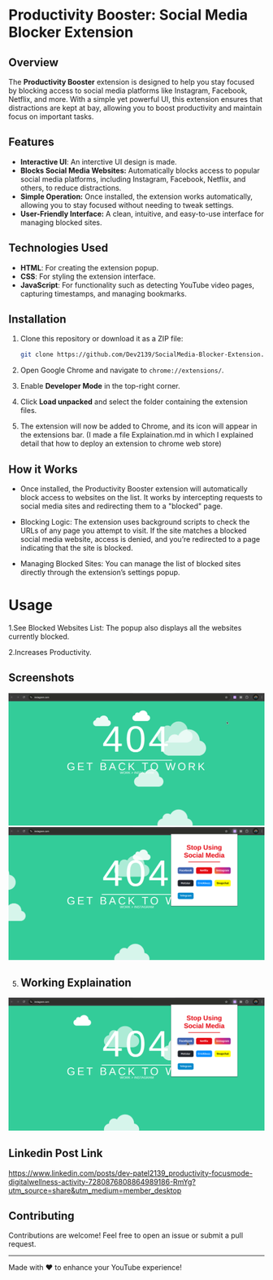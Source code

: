 # Productivity Booster: Social Media Blocker Extension

## Overview
The **Productivity Booster** extension is designed to help you stay focused by blocking access to social media platforms like Instagram, Facebook, Netflix, and more. With a simple yet powerful UI, this extension ensures that distractions are kept at bay, allowing you to boost productivity and maintain focus on important tasks.

## Features

- **Interactive UI**: An interctive UI design is made.
- **Blocks Social Media Websites:** Automatically blocks access to popular social media platforms, including Instagram, Facebook, Netflix, and others, to reduce distractions.
- **Simple Operation:** Once installed, the extension works automatically, allowing you to stay focused without needing to tweak settings.
- **User-Friendly Interface:** A clean, intuitive, and easy-to-use interface for managing blocked sites.

## Technologies Used

- **HTML**: For creating the extension popup.
- **CSS**: For styling the extension interface.
- **JavaScript**: For functionality such as detecting YouTube video pages, capturing timestamps, and managing bookmarks.

## Installation

1. Clone this repository or download it as a ZIP file:
   ```bash
   git clone https://github.com/Dev2139/SocialMedia-Blocker-Extension.git
   ```

2. Open Google Chrome and navigate to `chrome://extensions/`.

3. Enable **Developer Mode** in the top-right corner.

4. Click **Load unpacked** and select the folder containing the extension files.

5. The extension will now be added to Chrome, and its icon will appear in the extensions bar.
  (I made a file Explaination.md in which I explained detail that how to deploy an extension to chrome web store)

## How it Works

- Once installed, the Productivity Booster extension will automatically block access to websites on the list. It works by intercepting requests to social media sites and redirecting them to a "blocked" page.

- Blocking Logic: The extension uses background scripts to check the URLs of any page you attempt to visit. If the site matches a blocked social media website, access is denied, and you’re redirected to a page indicating that the site is blocked.

- Managing Blocked Sites: You can manage the list of blocked sites directly through the extension’s settings popup.

# Usage

1.See Blocked Websites List: The popup also displays all the websites currently blocked.

2.Increases Productivity.

## Screenshots

![Screenshot of the extension interface](Proof/1.png)
![Screenshot of the extension interface](Proof/2.png)

5. ## Working Explaination

[![Watch the video](Proof/3.png)](Proof/Working.mp4)

## Linkedin Post Link

https://www.linkedin.com/posts/dev-patel2139_productivity-focusmode-digitalwellness-activity-7280876808864989186-RmYg?utm_source=share&utm_medium=member_desktop

## Contributing

Contributions are welcome! Feel free to open an issue or submit a pull request.

---

Made with ❤️ to enhance your YouTube experience!
